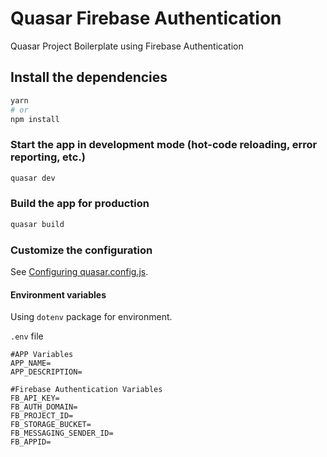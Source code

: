 # Quasar Firebase Authentication

Quasar Project Boilerplate using Firebase Authentication

## Install the dependencies
```bash
yarn
# or
npm install
```

### Start the app in development mode (hot-code reloading, error reporting, etc.)
```bash
quasar dev
```


### Build the app for production
```bash
quasar build
```

### Customize the configuration

See [Configuring quasar.config.js](https://v2.quasar.dev/quasar-cli-vite/quasar-config-js).

#### Environment variables
Using `dotenv` package for environment.

`.env` file
```
#APP Variables
APP_NAME=
APP_DESCRIPTION=

#Firebase Authentication Variables
FB_API_KEY=
FB_AUTH_DOMAIN=
FB_PROJECT_ID=
FB_STORAGE_BUCKET=
FB_MESSAGING_SENDER_ID=
FB_APPID=
```
